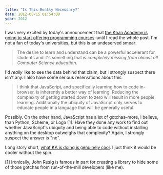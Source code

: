 ```yaml
---
title: "Is This Really Necessary?"
date: 2012-08-15 01:54:08
year: 2012
---
```

<p>I was very excited by today's announcement that <a href="http://ejohn.org/blog/introducing-khan-cs/">the Khan Academy is going to start offering programming courses</a>–until I read the whole post. I'm not a fan of today's universities, but this is an undeserved smear:</p>
<blockquote>The desire to learn and understand can be a powerful accelerant for students and it's something that <em>is completely missing from almost all Computer Science education</em>.</blockquote>
<p>I'd <em>really</em> like to see the data behind that claim, but I strongly suspect there isn't any.  I also have some serious reservations about this:</p>
<blockquote>I think that JavaScript, and specifically learning how to code in-browser, is inherently a better way of learning. Reducing the complexity of getting started down to zero will result in more people learning. Additionally the ubiquity of JavaScript only serves to educate people in a language that will be generally useful.</blockquote>
<p>Possibly. On the other hand, JavaScript has a lot of gotchas–more, I believe, than Python, Scheme, or Logo [1]. Have they done any work to find out whether JavaScript's ubiquity and being able to code without installing anything on the desktop outweighs that complexity?  Again, I strongly suspect the answer is "no".</p>
<p>Long story short, <a href="http://blog.mrmeyer.com/?p=14804">what KA is doing is genuinely cool</a>. I just think it would be cooler without the spin.</p>
<p>[1] Ironically, John Resig is famous in part for creating a library to hide some of those gotchas from run-of-the-mill developers (like me).</p>
